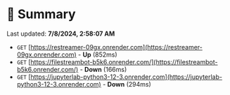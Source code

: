 # 📖 Summary
Last updated: **7/8/2024, 2:58:07 AM**

- `GET` [https://restreamer-09gx.onrender.com](https://restreamer-09gx.onrender.com) - **Up** (852ms)
- `GET` [https://filestreambot-b5k6.onrender.com/](https://filestreambot-b5k6.onrender.com/) - **Down** (166ms)
- `GET` [https://jupyterlab-python3-12-3.onrender.com](https://jupyterlab-python3-12-3.onrender.com) - **Down** (294ms)
